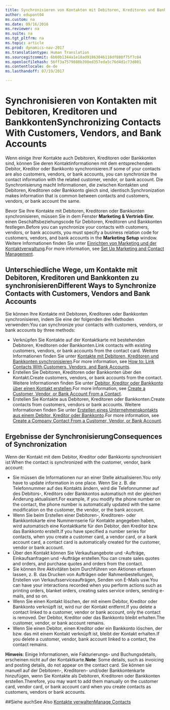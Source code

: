 ```yaml
---
title: Synchronisieren von Kontakten mit Debitoren, Kreditoren und Bankkonten
author: edupont04
ms.custom: na
ms.date: 09/16/2016
ms.reviewer: na
ms.suite: na
ms.tgt_pltfrm: na
ms.topic: article
ms.prod: dynamics-nav-2017
ms.translationtype: Human Translation
ms.sourcegitcommit: 6b60b1344a1e18ad91863046110df880f75f7c04
ms.openlocfilehash: 56ff3a7579888b398ed357eda5c76d4d1c73d801
ms.contentlocale: de-de
ms.lasthandoff: 07/19/2017

---
```

# <a name="synchronizing-contacts-with-customers-vendors-and-bank-accounts"></a><span data-ttu-id="45b59-102">Synchronisieren von Kontakten mit Debitoren, Kreditoren und Bankkonten</span><span class="sxs-lookup"><span data-stu-id="45b59-102">Synchronizing Contacts With Customers, Vendors, and Bank Accounts</span></span>
<span data-ttu-id="45b59-103">Wenn einige Ihrer Kontakte auch Debitoren, Kreditoren oder Bankkonten sind, können Sie deren Kontaktinformationen mit dem entsprechenden Debitor, Kreditor oder Bankkonto synchronisieren.</span><span class="sxs-lookup"><span data-stu-id="45b59-103">If some of your contacts are also customers, vendors, or bank accounts, you can synchronize the contact information with the related customer, vendor, or bank account.</span></span> <span data-ttu-id="45b59-104">Die Synchronisierung macht Informationen, die zwischen Kontakten und Debitoren, Kreditoren oder Bankkonto gleich sind, identisch.</span><span class="sxs-lookup"><span data-stu-id="45b59-104">Synchronization makes information that is common between contacts and customers, vendors, or bank account the same.</span></span>  

<span data-ttu-id="45b59-105">Bevor Sie Ihre Kontakte mit Debitoren, Kreditoren oder Bankkonten synchronisieren, müssen Sie in dem Fenster **Marketing & Vertrieb Einr.** einen Geschäftsbeziehungscode für Debitoren, Kreditoren und Bankkonten festlegen.</span><span class="sxs-lookup"><span data-stu-id="45b59-105">Before you can synchronize your contacts with customers, vendors, or bank accounts, you must specify a business relation code for customers, vendors, and bank accounts in the **Marketing Setup** window.</span></span> <span data-ttu-id="45b59-106">Weitere Informationen finden Sie unter [Einrichten von Marketing und der Kontaktverwaltung](marketing-setup-marketing.md).</span><span class="sxs-lookup"><span data-stu-id="45b59-106">For more information, see [Set Up Marketing and Contact Management](marketing-setup-marketing.md).</span></span>

## <a name="different-ways-to-synchronize-contacts-with-customers-vendors-and-bank-accounts"></a><span data-ttu-id="45b59-107">Unterschiedliche Wege, um Kontakte mit Debitoren, Kreditoren und Bankkonten zu synchronisieren</span><span class="sxs-lookup"><span data-stu-id="45b59-107">Different Ways to Synchronize Contacts with Customers, Vendors and Bank Accounts</span></span>
<span data-ttu-id="45b59-108">Sie können Ihre Kontakte mit Debitoren, Kreditoren oder Bankkonten synchronisieren, indem Sie eine der folgenden drei Methoden verwenden:</span><span class="sxs-lookup"><span data-stu-id="45b59-108">You can synchronize your contacts with customers, vendors, or bank accounts by three methods:</span></span>

* <span data-ttu-id="45b59-109">Verknüpfen Sie Kontakte auf der Kontaktkarte mit bestehenden Debitoren, Kreditoren oder Bankkonten.</span><span class="sxs-lookup"><span data-stu-id="45b59-109">Link contacts with existing customers, vendors, or bank accounts from the contact card.</span></span> <span data-ttu-id="45b59-110">Weitere Informationen finden Sie unter [Kontakte mit Debitoren, Kreditoren und Bankkonten synchronisieren](marketing-how-link-contact.md).</span><span class="sxs-lookup"><span data-stu-id="45b59-110">For more information, see [How to: Link Contacts With Customers, Vendors, and Bank Accounts](marketing-how-link-contact.md).</span></span>
* <span data-ttu-id="45b59-111">Erstellen Sie Debitoren, Kreditoren oder Bankkonten über den Kontakt.</span><span class="sxs-lookup"><span data-stu-id="45b59-111">Create customers, vendors, or bank accounts from the contact.</span></span> <span data-ttu-id="45b59-112">Weitere Informationen finden Sie unter [Debitor, Kreditor oder Bankkonto über einen Kontakt erstellen](marketing-how-create-contacts-new-customers-vendors-bank-accounts.md).</span><span class="sxs-lookup"><span data-stu-id="45b59-112">For more information, see [Create a Customer, Vendor, or Bank Account From a Contact](marketing-how-create-contacts-new-customers-vendors-bank-accounts.md).</span></span>
*  <span data-ttu-id="45b59-113">Erstellen Sie Kontakte aus Debitoren, Kreditoren oder Bankkonten.</span><span class="sxs-lookup"><span data-stu-id="45b59-113">Create contacts from customers, vendors or bank accounts.</span></span> <span data-ttu-id="45b59-114">Weitere Informationen finden Sie unter [Erstellen eines Unternehmenskontakts aus einem Debitor, Kreditor oder Bankkonto](marketing-how-create-contact-companies.md).</span><span class="sxs-lookup"><span data-stu-id="45b59-114">For more information, see [Create a Company Contact From a Customer, Vendor, or Bank Account](marketing-how-create-contact-companies.md).</span></span>

## <a name="consequences-of-synchronization"></a><span data-ttu-id="45b59-115">Ergebnisse der Synchronisierung</span><span class="sxs-lookup"><span data-stu-id="45b59-115">Consequences of Synchronization</span></span>
<span data-ttu-id="45b59-116">Wenn der Kontakt mit dem Debitor, Kreditor oder Bankkonto synchronisiert ist:</span><span class="sxs-lookup"><span data-stu-id="45b59-116">When the contact is synchronized with the customer, vendor, bank account:</span></span>

* <span data-ttu-id="45b59-117">Sie müssen die Informationen nur an einer Stelle aktualisieren.</span><span class="sxs-lookup"><span data-stu-id="45b59-117">You only have to update information in one place.</span></span> <span data-ttu-id="45b59-118">Wenn Sie z. B. die Telefonnummer auf des Kontakts ändern, wird die Telefonnummer auf des Debitors-, Kreditors oder Bankkontos automatisch mit der gleichen Änderung aktualisiert.</span><span class="sxs-lookup"><span data-stu-id="45b59-118">For example, if you modify the phone number on the contact, the phone number is automatically updated with the same modification on the customer, the vendor, or the bank account.</span></span>
* <span data-ttu-id="45b59-119">Wenn Sie beim Erstellen einer Debitoren-, Kreditoren- oder Bankkontokarte eine Nummernserie für Kontakte angegeben haben, wird automatisch eine Kontaktkarte für den Debitor, den Kreditor bzw. das Bankkonto erstellt.</span><span class="sxs-lookup"><span data-stu-id="45b59-119">If you have specified a number series for contacts, when you create a customer card, a vendor card, or a bank account card, a contact card is automatically created for the customer, vendor or bank account.</span></span>
* <span data-ttu-id="45b59-120">Über den Kontakt können Sie Verkaufsangebote und -Aufträge, Einkaufsanfragen und –Aufträge erstellen.</span><span class="sxs-lookup"><span data-stu-id="45b59-120">You can create sales quotes and orders, and purchase quotes and orders from the contact.</span></span>
*  <span data-ttu-id="45b59-121">Sie können Ihre Aktivitäten beim Durchführen von Aktionen erfassen lassen, z. B. das Drucken von Aufträgen oder Rahmenbestellungen, Erstellen von Verkaufsserviceaufträgen, Senden von E-Mails usw.</span><span class="sxs-lookup"><span data-stu-id="45b59-121">You can have your interactions recorded when you perform actions such as printing orders, blanket orders, creating sales service orders, sending e-mails, and so on.</span></span>
* <span data-ttu-id="45b59-122">Wenn Sie einen Kontakt löschen, der mit einem Debitor, Kreditor oder Bankkonto verknüpft ist, wird nur der Kontakt entfernt.</span><span class="sxs-lookup"><span data-stu-id="45b59-122">If you delete a contact linked to a customer, vendor or bank account, only the contact is removed.</span></span> <span data-ttu-id="45b59-123">Der Debitor, Kreditor oder das Bankkonto bleibt erhalten.</span><span class="sxs-lookup"><span data-stu-id="45b59-123">The customer, vendor, or bank account remains.</span></span>
* <span data-ttu-id="45b59-124">Wenn Sie einen Debitor, einen Kreditor oder ein Bankkonto löschen, der bzw. das mit einem Kontakt verknüpft ist, bleibt der Kontakt erhalten.</span><span class="sxs-lookup"><span data-stu-id="45b59-124">If you delete a customer, vendor, bank account linked to a contact, the contact remains.</span></span>

<span data-ttu-id="45b59-125">**Hinweis**: Einige Informationen, wie Fakturierungs- und Buchungsdetails, erscheinen nicht auf der Kontaktkarte.</span><span class="sxs-lookup"><span data-stu-id="45b59-125">**Note**: Some details, such as invoicing and posting details, do not appear on the contact card.</span></span> <span data-ttu-id="45b59-126">Sie können sie manuell auf der Debitoren-, Kreditoren- und/oder Bankkontenkarte hinzufügen, wenn Sie Kontakte als Debitoren, Kreditoren oder Bankkonten erstellen.</span><span class="sxs-lookup"><span data-stu-id="45b59-126">Therefore, you may want to add them manually on the customer card, vendor card, or bank account card when you create contacts as customers, vendors or bank accounts.</span></span>

##<a name="see-also"></a><span data-ttu-id="45b59-127">Siehe auch</span><span class="sxs-lookup"><span data-stu-id="45b59-127">See Also</span></span>
[<span data-ttu-id="45b59-128">Kontakte verwalten</span><span class="sxs-lookup"><span data-stu-id="45b59-128">Manage Contacts</span></span>](marketing-contacts.md)

